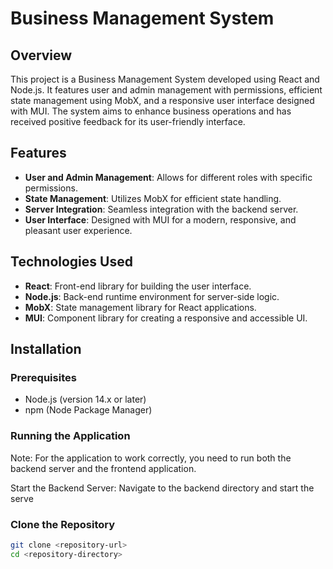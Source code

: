 # Business Management System

## Overview

This project is a Business Management System developed using React and Node.js. It features user and admin management with permissions, efficient state management using MobX, and a responsive user interface designed with MUI. The system aims to enhance business operations and has received positive feedback for its user-friendly interface.

## Features

- **User and Admin Management**: Allows for different roles with specific permissions.
- **State Management**: Utilizes MobX for efficient state handling.
- **Server Integration**: Seamless integration with the backend server.
- **User Interface**: Designed with MUI for a modern, responsive, and pleasant user experience.

## Technologies Used

- **React**: Front-end library for building the user interface.
- **Node.js**: Back-end runtime environment for server-side logic.
- **MobX**: State management library for React applications.
- **MUI**: Component library for creating a responsive and accessible UI.

## Installation

### Prerequisites

- Node.js (version 14.x or later)
- npm (Node Package Manager)
### Running the Application
Note: For the application to work correctly, you need to run both the backend server and the frontend application.

Start the Backend Server:
Navigate to the backend directory and start the serve

### Clone the Repository

```bash
git clone <repository-url>
cd <repository-directory>


